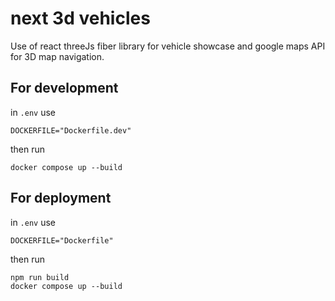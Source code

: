 # next 3d vehicles

Use of react threeJs fiber library for vehicle showcase and google maps API for 3D map navigation.

## For development

in `.env` use
```
DOCKERFILE="Dockerfile.dev"
```

then run 

```
docker compose up --build
```

## For deployment

in `.env` use
```
DOCKERFILE="Dockerfile"
```

then run 

```
npm run build
docker compose up --build
```
